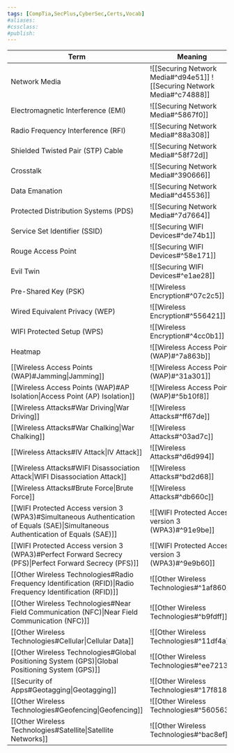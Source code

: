 ```yaml
---
tags: [CompTia,SecPlus,CyberSec,Certs,Vocab]
#aliases:
#cssclass:
#publish:
---
```


| Term                                                                                                                                | Meaning                                                                 |
| ----------------------------------------------------------------------------------------------------------------------------------- | ----------------------------------------------------------------------- |
| Network Media                                                                                                                       | ![[Securing Network Media#^d94e51]] ![[Securing Network Media#^c74888]] |
| Electromagnetic Interference (EMI)                                                                                                  | ![[Securing Network Media#^5867f0]]                                     |
| Radio Frequency Interference (RFI)                                                                                                  | ![[Securing Network Media#^88a308]]                                     |
| Shielded Twisted Pair (STP) Cable | ![[Securing Network Media#^58f72d]] |
| Crosstalk                                                                                                                           | ![[Securing Network Media#^390666]]                                     |
| Data Emanation                                                                                                                      | ![[Securing Network Media#^d45536]]                                     |
| Protected Distribution Systems (PDS)                                                                                                | ![[Securing Network Media#^7d7664]]                                     |
| Service Set Identifier (SSID)                                                                                                       | ![[Securing WIFI Devices#^de74b1]]                                      |
| Rouge Access Point                                                                                                                  | ![[Securing WIFI Devices#^58e171]]                                      |
| Evil Twin                                                                                                                           | ![[Securing WIFI Devices#^e1ae28]]                                      |
| Pre-Shared Key (PSK)                                                                                                                | ![[Wireless Encryption#^07c2c5]]                                        |
| Wired Equivalent Privacy (WEP)                                                                                                      | ![[Wireless Encryption#^556421]]                                        |
| WIFI Protected Setup (WPS)                                                                                                          | ![[Wireless Encryption#^4cc0b1]]                                        |
| Heatmap                                                                                                                             | ![[Wireless Access Points (WAP)#^7a863b]]                               |
| [[Wireless Access Points (WAP)#Jamming\|Jamming]]                                                                                   | ![[Wireless Access Points (WAP)#^31a301]]                               |
| [[Wireless Access Points (WAP)#AP Isolation\|Access Point (AP) Isolation]]                                                          | ![[Wireless Access Points (WAP)#^5b10f8]]                               |
| [[Wireless Attacks#War Driving\|War Driving]]                                                                                       | ![[Wireless Attacks#^ff67de]]                                           |
| [[Wireless Attacks#War Chalking\|War Chalking]]                                                                                     | ![[Wireless Attacks#^03ad7c]]                                           |
| [[Wireless Attacks#IV Attack\|IV Attack]]                                                                                           | ![[Wireless Attacks#^d6d994]]                                           |
| [[Wireless Attacks#WIFI Disassociation Attack\|WIFI Disassociation Attack]]                                                         | ![[Wireless Attacks#^bd2d68]]                                           |
| [[Wireless Attacks#Brute Force\|Brute Force]]                                                                                       | ![[Wireless Attacks#^db660c]]                                           |
| [[WIFI Protected Access version 3 (WPA3)#Simultaneous Authentication of Equals (SAE)\|Simultaneous Authentication of Equals (SAE)]] | ![[WIFI Protected Access version 3 (WPA3)#^91e9be]]                     |
| [[WIFI Protected Access version 3 (WPA3)#Perfect Forward Secrecy (PFS)\|Perfect Forward Secrecy (PFS)]]                             | ![[WIFI Protected Access version 3 (WPA3)#^9e9b60]]                     |
| [[Other Wireless Technologies#Radio Frequency Identification (RFID)\|Radio Frequency Identification (RFID)]]                        | ![[Other Wireless Technologies#^1af860]]                                |
| [[Other Wireless Technologies#Near Field Communication (NFC)\|Near Field Communication (NFC)]]                                      | ![[Other Wireless Technologies#^b9fdff]]                                |
| [[Other Wireless Technologies#Cellular\|Cellular Data]]                                                                             | ![[Other Wireless Technologies#^11df4a]]                                |
| [[Other Wireless Technologies#Global Positioning System (GPS)\|Global Positioning System (GPS)]]                                    | ![[Other Wireless Technologies#^ee7213]]                                |
| [[Security of Apps#Geotagging\|Geotagging]]                                                                                         | ![[Other Wireless Technologies#^17f818]]                                |
| [[Other Wireless Technologies#Geofencing\|Geofencing]]                                                                              | ![[Other Wireless Technologies#^560563]]                                |
| [[Other Wireless Technologies#Satellite\|Satellite Networks]]                                                                       | ![[Other Wireless Technologies#^bac8ef]]                                                                        |
